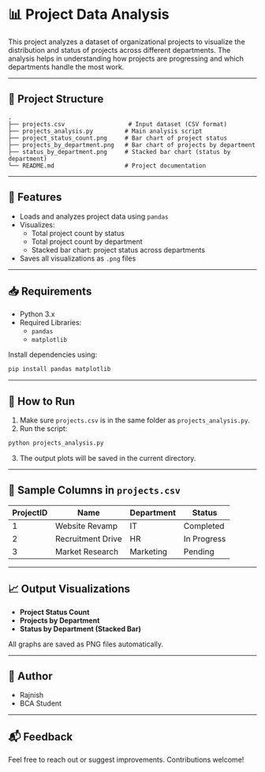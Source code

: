 
# 📊 Project Data Analysis

This project analyzes a dataset of organizational projects to visualize the distribution and status of projects across different departments. The analysis helps in understanding how projects are progressing and which departments handle the most work.

---

## 📂 Project Structure

```
.
├── projects.csv                  # Input dataset (CSV format)
├── projects_analysis.py         # Main analysis script
├── project_status_count.png     # Bar chart of project status
├── projects_by_department.png   # Bar chart of projects by department
├── status_by_department.png     # Stacked bar chart (status by department)
└── README.md                    # Project documentation
```

---

## 📌 Features

- Loads and analyzes project data using `pandas`
- Visualizes:
  - Total project count by status
  - Total project count by department
  - Stacked bar chart: project status across departments
- Saves all visualizations as `.png` files

---

## 📥 Requirements

- Python 3.x
- Required Libraries:
  - `pandas`
  - `matplotlib`

Install dependencies using:

```bash
pip install pandas matplotlib
```

---

## 🚀 How to Run

1. Make sure `projects.csv` is in the same folder as `projects_analysis.py`.
2. Run the script:

```bash
python projects_analysis.py
```

3. The output plots will be saved in the current directory.

---

## 📝 Sample Columns in `projects.csv`

| ProjectID | Name            | Department | Status       |
|-----------|------------------|------------|--------------|
| 1         | Website Revamp   | IT         | Completed    |
| 2         | Recruitment Drive| HR         | In Progress  |
| 3         | Market Research  | Marketing  | Pending      |

---

## 📈 Output Visualizations

- **Project Status Count**
- **Projects by Department**
- **Status by Department (Stacked Bar)**

All graphs are saved as PNG files automatically.

---

## 👤 Author

- Rajnish
- BCA Student

---

## 📬 Feedback

Feel free to reach out or suggest improvements. Contributions welcome!
